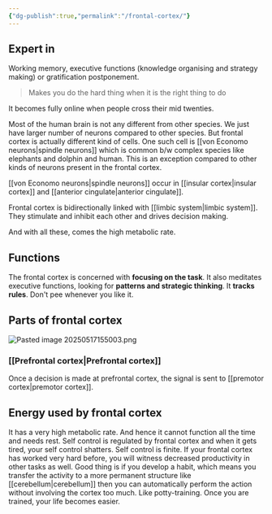 ```yaml
---
{"dg-publish":true,"permalink":"/frontal-cortex/"}
---
```


## Expert in 
Working memory, executive functions (knowledge organising and strategy making) or gratification postponement. 

> Makes you do the hard thing when it is the right thing to do

It becomes fully online when people cross their mid twenties. 

Most of the human brain is not any different from other species.
We just have larger number of neurons compared to other species. 
But frontal cortex is actually different kind of cells. 
One such cell is [[von Economo neurons\|spindle neurons]] which is common b/w complex species like elephants and dolphin and human. This is an exception compared to other kinds of neurons present in the frontal cortex.

[[von Economo neurons\|spindle neurons]] occur in [[insular cortex\|insular cortex]] and [[anterior cingulate\|anterior cingulate]].

Frontal cortex is bidirectionally linked with [[limbic system\|limbic system]].
They stimulate and inhibit each other and drives decision making. 

And with all these, comes the high metabolic rate. 
## Functions
The frontal cortex is concerned with **focusing on the task**. 
It also meditates executive functions, looking for **patterns and strategic thinking**. 
It **tracks rules**. Don't pee whenever you like it. 

## Parts of frontal cortex
![Pasted image 20250517155003.png](/img/user/assets/Pasted%20image%2020250517155003.png)
### [[Prefrontal cortex\|Prefrontal cortex]]
Once a decision is made at prefrontal cortex, the signal is sent to [[premotor cortex\|premotor cortex]].

## Energy used by frontal cortex
It has a very high metabolic rate. 
And hence it cannot function all the time and needs rest.
Self control is regulated by frontal cortex and when it gets tired, your self control shatters. 
Self control is finite. 
If your frontal cortex has worked very hard before, you will witness decreased productivity in other tasks as well.
Good thing is if you develop a habit, which means you transfer the activity to a more permanent structure like [[cerebellum\|cerebellum]] then you can automatically perform the action without involving the cortex too much. Like potty-training. Once you are trained, your life becomes easier. 
